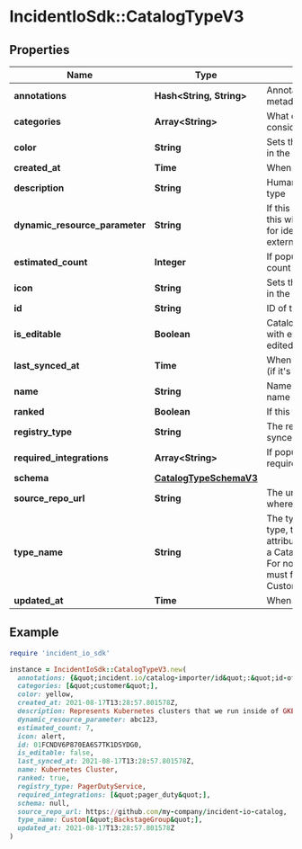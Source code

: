 # IncidentIoSdk::CatalogTypeV3

## Properties

| Name | Type | Description | Notes |
| ---- | ---- | ----------- | ----- |
| **annotations** | **Hash&lt;String, String&gt;** | Annotations that can track metadata about this type |  |
| **categories** | **Array&lt;String&gt;** | What categories is this type considered part of |  |
| **color** | **String** | Sets the display color of this type in the dashboard |  |
| **created_at** | **Time** | When this type was created |  |
| **description** | **String** | Human readble description of this type |  |
| **dynamic_resource_parameter** | **String** | If this is a dynamic catalog type, this will be the unique parameter for identitfying this resource externally. | [optional] |
| **estimated_count** | **Integer** | If populated, gives an estimated count of entries for this type | [optional] |
| **icon** | **String** | Sets the display icon of this type in the dashboard |  |
| **id** | **String** | ID of this catalog type |  |
| **is_editable** | **Boolean** | Catalog types that are synced with external resources can&#39;t be edited |  |
| **last_synced_at** | **Time** | When this type was last synced (if it&#39;s ever been sync&#39;d) | [optional] |
| **name** | **String** | Name is the human readable name of this type |  |
| **ranked** | **Boolean** | If this type should be ranked |  |
| **registry_type** | **String** | The registry resource this type is synced from, if any | [optional] |
| **required_integrations** | **Array&lt;String&gt;** | If populated, the integrations required for this type | [optional] |
| **schema** | [**CatalogTypeSchemaV3**](CatalogTypeSchemaV3.md) |  |  |
| **source_repo_url** | **String** | The url of the external repository where this type is managed | [optional] |
| **type_name** | **String** | The type name of this catalog type, to be used when defining attributes. This is immutable once a CatalogType has been created. For non-externally sync types, it must follow the pattern Custom[\&quot;SomeName\&quot;] |  |
| **updated_at** | **Time** | When this type was last updated |  |

## Example

```ruby
require 'incident_io_sdk'

instance = IncidentIoSdk::CatalogTypeV3.new(
  annotations: {&quot;incident.io/catalog-importer/id&quot;:&quot;id-of-config&quot;},
  categories: [&quot;customer&quot;],
  color: yellow,
  created_at: 2021-08-17T13:28:57.801578Z,
  description: Represents Kubernetes clusters that we run inside of GKE.,
  dynamic_resource_parameter: abc123,
  estimated_count: 7,
  icon: alert,
  id: 01FCNDV6P870EA6S7TK1DSYDG0,
  is_editable: false,
  last_synced_at: 2021-08-17T13:28:57.801578Z,
  name: Kubernetes Cluster,
  ranked: true,
  registry_type: PagerDutyService,
  required_integrations: [&quot;pager_duty&quot;],
  schema: null,
  source_repo_url: https://github.com/my-company/incident-io-catalog,
  type_name: Custom[&quot;BackstageGroup&quot;],
  updated_at: 2021-08-17T13:28:57.801578Z
)
```

